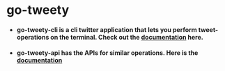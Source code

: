 # go-tweety
  *  #### go-tweety-cli is a cli twitter application that lets you perform tweet-operations on the terminal. Check out the [documentation](https://github.com/arunsri7/go-tweety/tree/master/go-tweety-cli) here.
  
  *  #### go-tweety-api has the APIs for similar operations. Here is the [documentation](https://github.com/arunsri7/go-tweety/tree/master/go-tweety-apis)
